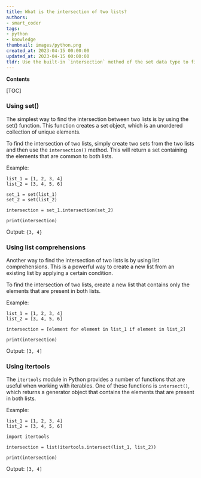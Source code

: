 ```yaml
---
title: What is the intersection of two lists?
authors:
- smart_coder
tags:
- python
- knowledge
thumbnail: images/python.png
created_at: 2023-04-15 00:00:00
updated_at: 2023-04-15 00:00:00
tldr: Use the built-in `intersection` method of the set data type to find the intersection of two lists in Python.
---
```


**Contents**

[TOC]

### Using set()
The simplest way to find the intersection between two lists is by using the set() function. This function creates a set object, which is an unordered collection of unique elements.

To find the intersection of two lists, simply create two sets from the two lists and then use the `intersection()` method. This will return a set containing the elements that are common to both lists.

Example:

```
list_1 = [1, 2, 3, 4]
list_2 = [3, 4, 5, 6]

set_1 = set(list_1)
set_2 = set(list_2)

intersection = set_1.intersection(set_2)

print(intersection)
```

Output: `{3, 4}`

### Using list comprehensions
Another way to find the intersection of two lists is by using list comprehensions. This is a powerful way to create a new list from an existing list by applying a certain condition.

To find the intersection of two lists, create a new list that contains only the elements that are present in both lists.

Example:

```
list_1 = [1, 2, 3, 4]
list_2 = [3, 4, 5, 6]

intersection = [element for element in list_1 if element in list_2]

print(intersection)
```

Output: `[3, 4]`

### Using itertools
The `itertools` module in Python provides a number of functions that are useful when working with iterables. One of these functions is `intersect()`, which returns a generator object that contains the elements that are present in both lists.

Example:

```
list_1 = [1, 2, 3, 4]
list_2 = [3, 4, 5, 6]

import itertools

intersection = list(itertools.intersect(list_1, list_2))

print(intersection)
```

Output: `[3, 4]`
